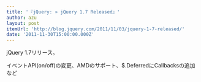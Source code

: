 ```yaml
---
title: '『jQuery: » jQuery 1.7 Released』'
author: azu
layout: post
itemUrl: 'http://blog.jquery.com/2011/11/03/jquery-1-7-released/'
date: '2011-11-30T15:00:00.000Z'
---
```

jQuery 1.7リリース。

イベントAPI(on/off)の変更、AMDのサポート、$.DeferredにCallbacksの追加など
